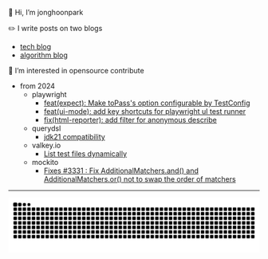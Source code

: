 👋 Hi, I’m jonghoonpark

✏️ I write posts on two blogs

- [tech blog](https://jonghoonpark.com)
- [algorithm blog](https://algorithm.jonghoonpark.com)

🌱 I’m interested in opensource contribute
- from 2024
  - playwright
    - [feat(expect): Make toPass's option configurable by TestConfig](https://github.com/microsoft/playwright/pull/28231)
    - [feat(ui-mode): add key shortcuts for playwright uI test runner](https://github.com/microsoft/playwright/pull/29868)
    - [fix(html-reporter): add filter for anonymous describe](https://github.com/microsoft/playwright/pull/30621)
  - querydsl
    - [jdk21 compatibility](https://github.com/querydsl/querydsl/pull/3705)
  - valkey.io
    - [List test files dynamically](https://github.com/valkey-io/valkey/pull/313)
  - mockito
    - [Fixes #3331 : Fix AdditionalMatchers.and() and AdditionalMatchers.or() not to swap the order of matchers](https://github.com/mockito/mockito/pull/3335)

---

![github contribution grid animation](https://raw.githubusercontent.com/dev-jonghoonpark/dev-jonghoonpark/output/github-contribution-grid-snake.svg)
